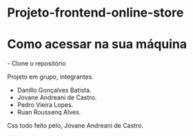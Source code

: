 # Projeto-frontend-online-store

<h1>Como acessar na sua máquina</h1>
- Clone o repositório
<p></p>

Projeto em grupo, integrantes.

- Danillo Gonçalves Batista.
- Jovane Andreani de Castro.
- Pedro Vieira Lopes.
- Ruan Roussenq Alves.

Css todo feito pelo, Jovane Andreani de Castro.
